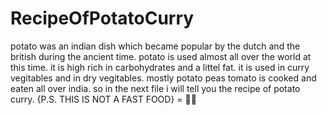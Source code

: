 # RecipeOfPotatoCurry
potato was an indian dish which became popular by the dutch and the british during the ancient time. potato is used almost all over the world at this time. it is high rich in carbohydrates and a littel fat. it is used in curry vegitables and in dry vegitables. mostly potato peas tomato is cooked and eaten all over india. so in the next file i will tell you the recipe of potato curry. {P.S. THIS IS NOT A FAST FOOD} = 🤣😂
